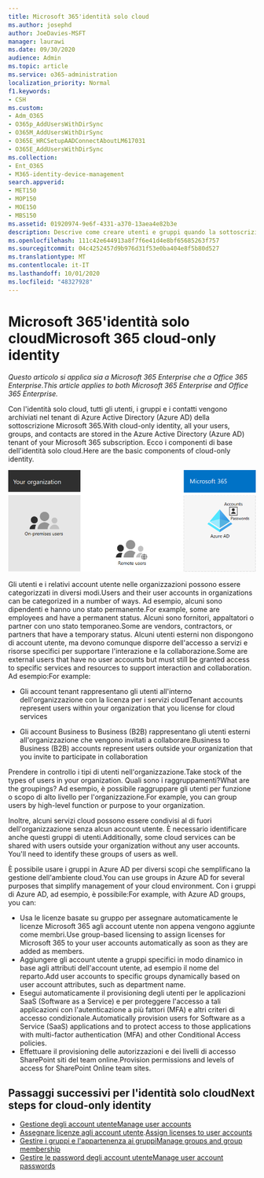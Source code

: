 ```yaml
---
title: Microsoft 365'identità solo cloud
ms.author: josephd
author: JoeDavies-MSFT
manager: laurawi
ms.date: 09/30/2020
audience: Admin
ms.topic: article
ms.service: o365-administration
localization_priority: Normal
f1.keywords:
- CSH
ms.custom:
- Adm_O365
- O365p_AddUsersWithDirSync
- O365M_AddUsersWithDirSync
- O365E_HRCSetupAADConnectAboutLM617031
- O365E_AddUsersWithDirSync
ms.collection:
- Ent_O365
- M365-identity-device-management
search.appverid:
- MET150
- MOP150
- MOE150
- MBS150
ms.assetid: 01920974-9e6f-4331-a370-13aea4e82b3e
description: Descrive come creare utenti e gruppi quando la sottoscrizione Microsoft 365 utilizza l'identità solo cloud.
ms.openlocfilehash: 111c42e644913a8f7f6e41d4e8bf65685263f757
ms.sourcegitcommit: 04c4252457d9b976d31f53e0ba404e8f5b80d527
ms.translationtype: MT
ms.contentlocale: it-IT
ms.lasthandoff: 10/01/2020
ms.locfileid: "48327928"
---
```

# <a name="microsoft-365-cloud-only-identity"></a><span data-ttu-id="e2a95-103">Microsoft 365'identità solo cloud</span><span class="sxs-lookup"><span data-stu-id="e2a95-103">Microsoft 365 cloud-only identity</span></span>

<span data-ttu-id="e2a95-104">*Questo articolo si applica sia a Microsoft 365 Enterprise che a Office 365 Enterprise*.</span><span class="sxs-lookup"><span data-stu-id="e2a95-104">*This article applies to both Microsoft 365 Enterprise and Office 365 Enterprise.*</span></span>

<span data-ttu-id="e2a95-105">Con l'identità solo cloud, tutti gli utenti, i gruppi e i contatti vengono archiviati nel tenant di Azure Active Directory (Azure AD) della sottoscrizione Microsoft 365.</span><span class="sxs-lookup"><span data-stu-id="e2a95-105">With cloud-only identity, all your users, groups, and contacts are stored in the Azure Active Directory (Azure AD) tenant of your Microsoft 365 subscription.</span></span> <span data-ttu-id="e2a95-106">Ecco i componenti di base dell'identità solo cloud.</span><span class="sxs-lookup"><span data-stu-id="e2a95-106">Here are the basic components of cloud-only identity.</span></span>
 
![Componenti di base dell'identità solo cloud](../media/about-microsoft-365-identity/cloud-only-identity.png)

<span data-ttu-id="e2a95-108">Gli utenti e i relativi account utente nelle organizzazioni possono essere categorizzati in diversi modi.</span><span class="sxs-lookup"><span data-stu-id="e2a95-108">Users and their user accounts in organizations can be categorized in a number of ways.</span></span> <span data-ttu-id="e2a95-109">Ad esempio, alcuni sono dipendenti e hanno uno stato permanente.</span><span class="sxs-lookup"><span data-stu-id="e2a95-109">For example, some are employees and have a permanent status.</span></span> <span data-ttu-id="e2a95-110">Alcuni sono fornitori, appaltatori o partner con uno stato temporaneo.</span><span class="sxs-lookup"><span data-stu-id="e2a95-110">Some are vendors, contractors, or partners that have a temporary status.</span></span> <span data-ttu-id="e2a95-111">Alcuni utenti esterni non dispongono di account utente, ma devono comunque disporre dell'accesso a servizi e risorse specifici per supportare l'interazione e la collaborazione.</span><span class="sxs-lookup"><span data-stu-id="e2a95-111">Some are external users that have no user accounts but must still be granted access to specific services and resources to support interaction and collaboration.</span></span> <span data-ttu-id="e2a95-112">Ad esempio:</span><span class="sxs-lookup"><span data-stu-id="e2a95-112">For example:</span></span>

- <span data-ttu-id="e2a95-113">Gli account tenant rappresentano gli utenti all'interno dell'organizzazione con la licenza per i servizi cloud</span><span class="sxs-lookup"><span data-stu-id="e2a95-113">Tenant accounts represent users within your organization that you license for cloud services</span></span>

- <span data-ttu-id="e2a95-114">Gli account Business to Business (B2B) rappresentano gli utenti esterni all'organizzazione che vengono invitati a collaborare.</span><span class="sxs-lookup"><span data-stu-id="e2a95-114">Business to Business (B2B) accounts represent users outside your organization that you invite to participate in collaboration</span></span>

<span data-ttu-id="e2a95-115">Prendere in controllo i tipi di utenti nell'organizzazione.</span><span class="sxs-lookup"><span data-stu-id="e2a95-115">Take stock of the types of users in your organization.</span></span> <span data-ttu-id="e2a95-116">Quali sono i raggruppamenti?</span><span class="sxs-lookup"><span data-stu-id="e2a95-116">What are the groupings?</span></span> <span data-ttu-id="e2a95-117">Ad esempio, è possibile raggruppare gli utenti per funzione o scopo di alto livello per l'organizzazione.</span><span class="sxs-lookup"><span data-stu-id="e2a95-117">For example, you can group users by high-level function or purpose to your organization.</span></span>

<span data-ttu-id="e2a95-p104">Inoltre, alcuni servizi cloud possono essere condivisi al di fuori dell'organizzazione senza alcun account utente. È necessario identificare anche questi gruppi di utenti.</span><span class="sxs-lookup"><span data-stu-id="e2a95-p104">Additionally, some cloud services can be shared with users outside your organization without any user accounts. You'll need to identify these groups of users as well.</span></span>

<span data-ttu-id="e2a95-120">È possibile usare i gruppi in Azure AD per diversi scopi che semplificano la gestione dell'ambiente cloud.</span><span class="sxs-lookup"><span data-stu-id="e2a95-120">You can use groups in Azure AD for several purposes that simplify management of your cloud environment.</span></span> <span data-ttu-id="e2a95-121">Con i gruppi di Azure AD, ad esempio, è possibile:</span><span class="sxs-lookup"><span data-stu-id="e2a95-121">For example, with Azure AD groups, you can:</span></span>

- <span data-ttu-id="e2a95-122">Usa le licenze basate su gruppo per assegnare automaticamente le licenze Microsoft 365 agli account utente non appena vengono aggiunte come membri.</span><span class="sxs-lookup"><span data-stu-id="e2a95-122">Use group-based licensing to assign licenses for Microsoft 365 to your user accounts automatically as soon as they are added as members.</span></span>
- <span data-ttu-id="e2a95-123">Aggiungere gli account utente a gruppi specifici in modo dinamico in base agli attributi dell'account utente, ad esempio il nome del reparto.</span><span class="sxs-lookup"><span data-stu-id="e2a95-123">Add user accounts to specific groups dynamically based on user account attributes, such as department name.</span></span>
- <span data-ttu-id="e2a95-124">Esegui automaticamente il provisioning degli utenti per le applicazioni SaaS (Software as a Service) e per proteggere l'accesso a tali applicazioni con l'autenticazione a più fattori (MFA) e altri criteri di accesso condizionale.</span><span class="sxs-lookup"><span data-stu-id="e2a95-124">Automatically provision users for Software as a Service (SaaS) applications and to protect access to those applications with multi-factor authentication (MFA) and other Conditional Access policies.</span></span>
- <span data-ttu-id="e2a95-125">Effettuare il provisioning delle autorizzazioni e dei livelli di accesso SharePoint siti del team online.</span><span class="sxs-lookup"><span data-stu-id="e2a95-125">Provision permissions and levels of access for SharePoint Online team sites.</span></span>

## <a name="next-steps-for-cloud-only-identity"></a><span data-ttu-id="e2a95-126">Passaggi successivi per l'identità solo cloud</span><span class="sxs-lookup"><span data-stu-id="e2a95-126">Next steps for cloud-only identity</span></span>

- [<span data-ttu-id="e2a95-127">Gestione degli account utente</span><span class="sxs-lookup"><span data-stu-id="e2a95-127">Manage user accounts</span></span>](manage-microsoft-365-accounts.md)
- <span data-ttu-id="e2a95-128">[Assegnare licenze agli account utente](assign-licenses-to-user-accounts.md).</span><span class="sxs-lookup"><span data-stu-id="e2a95-128">[Assign licenses to user accounts](assign-licenses-to-user-accounts.md)</span></span>
- [<span data-ttu-id="e2a95-129">Gestire i gruppi e l'appartenenza ai gruppi</span><span class="sxs-lookup"><span data-stu-id="e2a95-129">Manage groups and group membership</span></span>](manage-microsoft-365-groups.md)
- [<span data-ttu-id="e2a95-130">Gestire le password degli account utente</span><span class="sxs-lookup"><span data-stu-id="e2a95-130">Manage user account passwords</span></span>](manage-microsoft-365-passwords.md)
